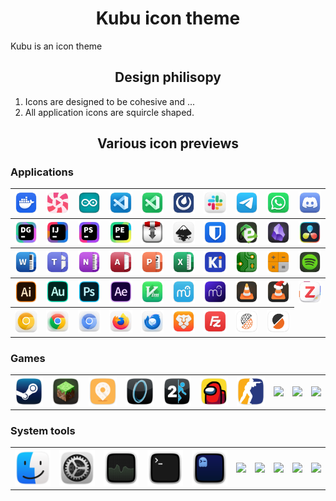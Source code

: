 <h1 align="center">Kubu icon theme</h1>

Kubu is an icon theme

<h2 align="center">Design philisopy</h2>

1. Icons are designed to be cohesive and ...
2. All application icons are squircle shaped.


<h2 align="center">Various icon previews</h2>

### Applications

<table>
  <tr>
    <th><img src="./apps/scalable/docker-desktop.svg" width="100"></th>
    <th><img src="./apps/scalable/lollypop.svg" width="100"></th>
    <th><img src="./apps/scalable/arduino.svg" width="100"></th>
    <th><img src="./apps/scalable/vs-code.svg" width="100"></th>
    <th><img src="./apps/scalable/visual-studio-code-insiders.svg" width="100"></th>
    <th><img src="./apps/scalable/mattermost.svg" width="100"></th>
    <th><img src="./apps/scalable/slack.svg" width="100"></th>
    <th><img src="./apps/scalable/telegram.svg" width="100"></th>
    <th><img src="./apps/scalable/whatsapp.svg" width="100"></th>
    <th><img src="./apps/scalable/discord.svg" width="100"></th>
  </tr>
  <tr>
    <th><img src="./apps/scalable/jetbrains-datagrip.svg"></th>
    <th><img src="./apps/scalable/jetbrains-intellij.svg"></th>
    <th><img src="./apps/scalable/jetbrains-phpstorm.svg"></th>
    <th><img src="./apps/scalable/jetbrains-pycharm.svg"></th>
    <th><img src="./apps/scalable/transmission.svg"></th>
    <th><img src="./apps/scalable/inkscape.svg"></th>
    <th><img src="./apps/scalable/bitwarden.svg"></th>
    <th><img src="./apps/scalable/easy-tag.svg"></th>
    <th><img src="./apps/scalable/obsidian.svg"></th>
    <th><img src="./apps/scalable/davinci-resolve.svg"></th>
  </tr>
  <tr>
    <th><img src="./apps/scalable/ms-office-word.svg"></th>
    <th><img src="./apps/scalable/ms-office-teams.svg"></th>
    <th><img src="./apps/scalable/ms-office-onenote.svg"></th>
    <th><img src="./apps/scalable/ms-office-access.svg"></th>
    <th><img src="./apps/scalable/ms-office-powerpoint.svg"></th>
    <th><img src="./apps/scalable/ms-office-excel.svg"></th>
    <th><img src="./apps/scalable/kicad.svg"></th>
    <th><img src="./apps/scalable/pcbnew.svg"></th>
    <th><img src="./apps/scalable/pcbcalculator.svg"></th>
    <th><img src="./apps/scalable/spotify.svg"></th>
  </tr>
  <tr>
    <th><img src="./apps/scalable/adobe-illustrator-2020.svg"></th>
    <th><img src="./apps/scalable/adobe-audition-2020.svg"></th>
    <th><img src="./apps/scalable/adobe-photoshop-2020.svg"></th>
    <th><img src="./apps/scalable/adobe-after-effects-2020.svg"></th>
    <th><img src="./apps/scalable/vim.svg"></th>
    <th><img src="./apps/scalable/musescore-3.svg"></th>
    <th><img src="./apps/scalable/musescore-4.svg"></th>
    <th><img src="./apps/scalable/vlc.svg"></th>
    <th><img src="./apps/scalable/vlc-xmas.svg"></th>
    <th><img src="./apps/scalable/zotero.svg"></th>
  </tr>
  <tr>
    <th><img src="./apps/scalable/canary.svg"></th>
    <th><img src="./apps/scalable/google-chrome.svg"></th>
    <th><img src="./apps/scalable/google-chromium.svg"></th>
    <th><img src="./apps/scalable/firefox.svg"></th>
    <th><img src="./apps/scalable/thunderbird.svg"></th>
    <th><img src="./apps/scalable/brave.svg"></th>
    <th><img src="./apps/scalable/filezilla.svg" width="100"></th>
    <th><img src="./apps/scalable/PrusaSlicer-gcodeviewer.svg"></th>
    <th><img src="./apps/scalable/PrusaSlicer.svg"></th>
  </tr>
</table> 

### Games

<table>
  <tr>
    <th><img src="./apps/scalable/steam.svg" width="100"></th>
    <th><img src="./apps/scalable/minecraft.svg" width="100"></th>
    <th><img src="./apps/scalable/mini-motorways.svg" width="100"></th>
    <th><img src="./apps/scalable/portal.svg" width="100"></th>
    <th><img src="./apps/scalable/portal-2.svg" width="100"></th>
    <th><img src="./apps/scalable/among-us.svg" width="100"></th>
    <th><img src="./apps/scalable/counter-strike.svg" width="100"></th>
    <th><img src="./apps/scalable/" width="100"></th>
    <th><img src="./apps/scalable/" width="100"></th>
    <th><img src="./apps/scalable/" width="100"></th>
  </tr>
</table> 

### System tools

<table>
  <tr>
    <th><img src="./apps/scalable/file-manager.svg" width="100"></th>
    <th><img src="./system/scalable/preferences-system.svg" width="100"></th>
    <th><img src="./system/scalable/system-monitor.svg" width="100"></th>
    <th><img src="./system/scalable/terminal.svg" width="100"></th>
    <th><img src="./apps/scalable/ghostty.svg" width="100"></th>
    <th><img src="./apps/scalable/" width="100"></th>
    <th><img src="./apps/scalable/" width="100"></th>
    <th><img src="./apps/scalable/" width="100"></th>
    <th><img src="./apps/scalable/" width="100"></th>
    <th><img src="./apps/scalable/" width="100"></th>
  </tr>
</table> 
